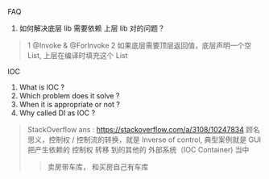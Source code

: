 
FAQ
1. 如何解决底层 lib 需要依赖 上层 lib 对的问题？
> 1 @Invoke & @ForInvoke 
> 2 如果底层需要顶层返回值，底层声明一个空 List<T>, 上层在编译时填充这个 List


IOC
1. What is IOC ?
2. Which problem does it solve ?
3. When it is appropriate or not ?
4. Why called DI as IOC ?

> StackOverflow ans : https://stackoverflow.com/a/3108/10247834
> 顾名思义，控制权 / 控制流的转换，就是 Inverse of control, 典型案例就是 GUI
> 把产生依赖的 控制权 转移 到的其他的 外部系统（IOC Container) 当中
> > 卖房带车库， 和买房自己有车库
